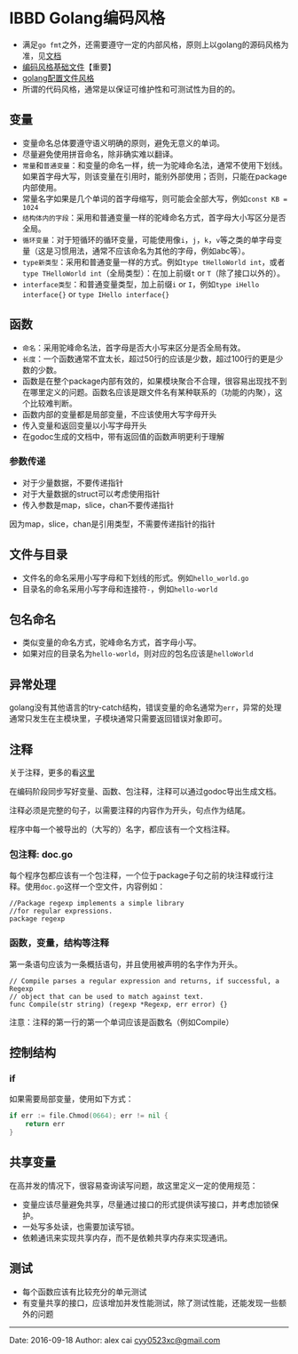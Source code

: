 # IBBD Golang编码风格

- 满足`go fmt`之外，还需要遵守一定的内部风格，原则上以golang的源码风格为准，见[文档](https://github.com/golang/go)
- [编码风格基础文件](https://github.com/Ronmi/effectivego-tw/blob/master/effectivego.md)【重要】
- [golang配置文件风格](/golang/golang-env-config.md)
- 所谓的代码风格，通常是以保证可维护性和可测试性为目的的。

## 变量

- 变量命名总体要遵守语义明确的原则，避免无意义的单词。
- 尽量避免使用拼音命名，除非确实难以翻译。
- `常量`和`普通变量`：和变量的命名一样，统一为驼峰命名法，通常不使用下划线。如果首字母大写，则该变量在引用时，能别外部使用；否则，只能在package内部使用。
- 常量名字如果是几个单词的首字母缩写，则可能会全部大写，例如`const KB = 1024`
- `结构体内的字段`：采用和普通变量一样的驼峰命名方式，首字母大小写区分是否全局。
- `循环变量`：对于短循环的循环变量，可能使用像`i`，`j`，`k`，`v`等之类的单字母变量（这是习惯用法，通常不应该命名为其他的字母，例如abc等）。
- `type新类型`：采用和普通变量一样的方式。例如`type tHelloWorld int`，或者`type THelloWorld int`（全局类型）：在加上前缀`t` or `T`（除了接口以外的）。
- `interface类型`：和普通变量类型，加上前缀`i` or `I`，例如`type iHello interface{}` or `type IHello interface{}`


## 函数

- `命名`：采用驼峰命名法，首字母是否大小写来区分是否全局有效。
- `长度`：一个函数通常不宜太长，超过50行的应该是少数，超过100行的更是少数的少数。
- 函数是在整个package内部有效的，如果模块聚合不合理，很容易出现找不到在哪里定义的问题。函数名应该是跟文件名有某种联系的（功能的内聚），这个比较难判断。
- 函数内部的变量都是局部变量，不应该使用大写字母开头
- 传入变量和返回变量以小写字母开头
- 在godoc生成的文档中，带有返回值的函数声明更利于理解

### 参数传递

- 对于少量数据，不要传递指针
- 对于大量数据的struct可以考虑使用指针
- 传入参数是map，slice，chan不要传递指针

因为map，slice，chan是引用类型，不需要传递指针的指针

## 文件与目录

- 文件名的命名采用小写字母和下划线的形式。例如`hello_world.go`
- 目录名的命名采用小写字母和连接符`-`，例如`hello-world`

## 包名命名

- 类似变量的命名方式，驼峰命名方式，首字母小写。
- 如果对应的目录名为`hello-world`，则对应的包名应该是`helloWorld`

## 异常处理

golang没有其他语言的try-catch结构，错误变量的命名通常为`err`，异常的处理通常只发生在主模块里，子模块通常只需要返回错误对象即可。

## 注释

关于注释，更多的看[这里](http://www.philo.top/2015/07/10/golang-doc/)

在编码阶段同步写好变量、函数、包注释，注释可以通过godoc导出生成文档。

注释必须是完整的句子，以需要注释的内容作为开头，句点作为结尾。

程序中每一个被导出的（大写的）名字，都应该有一个文档注释。

### 包注释: doc.go

每个程序包都应该有一个包注释，一个位于package子句之前的块注释或行注释。使用`doc.go`这样一个空文件，内容例如：

```
//Package regexp implements a simple library 
//for regular expressions.
package regexp 
```

### 函数，变量，结构等注释

第一条语句应该为一条概括语句，并且使用被声明的名字作为开头。

```
// Compile parses a regular expression and returns, if successful, a Regexp
// object that can be used to match against text.
func Compile(str string) (regexp *Regexp, err error) {}
```

注意：注释的第一行的第一个单词应该是函数名（例如Compile）

## 控制结构

### if

如果需要局部变量，使用如下方式：

```go
if err := file.Chmod(0664); err != nil {
    return err
}
```

## 共享变量

在高并发的情况下，很容易查询读写问题，故这里定义一定的使用规范：

- 变量应该尽量避免共享，尽量通过接口的形式提供读写接口，并考虑加锁保护。
- 一处写多处读，也需要加读写锁。
- 依赖通讯来实现共享内存，而不是依赖共享内存来实现通讯。

## 测试

- 每个函数应该有比较充分的单元测试
- 有变量共享的接口，应该增加并发性能测试，除了测试性能，还能发现一些额外的问题


---------

Date: 2016-09-18  Author: alex cai <cyy0523xc@gmail.com>
